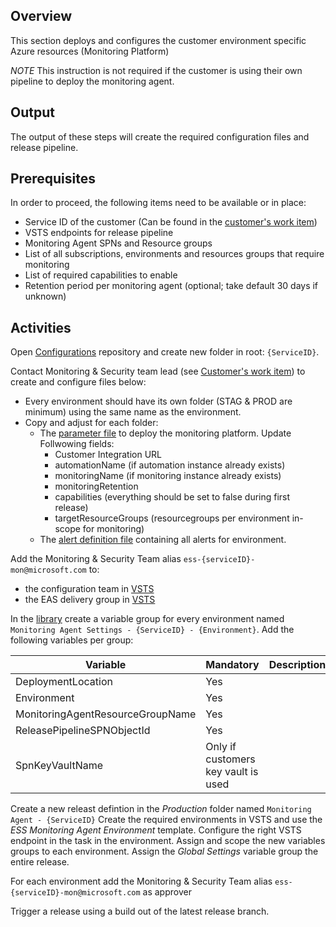 ## Overview

This section deploys and configures the customer environment specific Azure resources (Monitoring Platform)

*NOTE* This instruction is not required if the customer is using their own pipeline to deploy the monitoring agent.

## Output

The output of these steps will create the required configuration files and release pipeline.

## Prerequisites

In order to proceed, the following items need to be available or in place:

- Service ID of the customer (Can be found in the [customer's work item](https://easplatform.visualstudio.com/Monitoring/_queries/query/f23e1c3f-f690-40b9-8be4-e76aa2b19e53/))
- VSTS endpoints for release pipeline
- Monitoring Agent SPNs and Resource groups
- List of all subscriptions, environments and resources groups that require monitoring
- List of required capabilities to enable
- Retention period per monitoring agent (optional; take default 30 days if unknown)

## Activities

Open [Configurations](https://easplatform.visualstudio.com/_git/Configurations) repository and create new folder in root: `{ServiceID}`.

Contact Monitoring & Security team lead (see [Customer's work item](https://easplatform.visualstudio.com/Monitoring/_queries/query/f23e1c3f-f690-40b9-8be4-e76aa2b19e53/)) to create and configure files below:

- Every environment should have its own folder (STAG & PROD are minimum) using the same name as the environment.
- Copy and adjust for each folder:
    - The [parameter file](src/Microsoft.EAS.Monitoring.Deployment.Platform/deploy.monitoringplatform.parameters.json) to deploy the monitoring platform. Update Follwowing fields:
        - Customer Integration URL
        - automationName (if automation instance already exists)
        - monitoringName (if monitoring instance already exists)
        - monitoringRetention
        - capabilities (everything should be set to false during first release)
        - targetResourceGroups (resourcegroups per environment in-scope for monitoring)
    - The [alert definition file](src/Microsoft.EAS.Monitoring.Deployment.Platform/alerts.monitoringplatform.json) containing all alerts for environment.

Add the Monitoring & Security Team alias `ess-{serviceID}-mon@microsoft.com` to:

- the configuration team in [VSTS](https://easplatform.visualstudio.com/Configurations/_admin/_security?_a=members)
- the EAS delivery group in [VSTS]()

In the [library](https://easplatform.visualstudio.com/Monitoring/_library?itemType=VariableGroups) create a variable group for every environment named `Monitoring Agent Settings - {ServiceID} - {Environment}`. Add the following variables per group:

| Variable | Mandatory | Description |
|-|-|-|
|DeploymentLocation|Yes | |
|Environment|Yes | |
|MonitoringAgentResourceGroupName|Yes | |
|ReleasePipelineSPNObjectId|Yes | |
|SpnKeyVaultName|Only if customers key vault is used| |

Create a new releast defintion in the *Production* folder named `Monitoring Agent - {ServiceID}`
Create the required environments in VSTS and use the *ESS Monitoring Agent Environment* template.
Configure the right VSTS endpoint in the task in the environment.
Assign and scope the new variables groups to each environment.
Assign the *Global Settings* variable group the entire release.

For each environment add the Monitoring & Security Team alias `ess-{serviceID}-mon@microsoft.com` as approver

Trigger a release using a build out of the latest release branch.